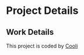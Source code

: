 # Project Details

## Work Details

This project is coded by [Cooli](https://github.com/Spacesters)
